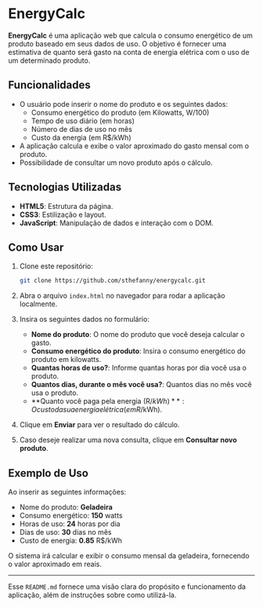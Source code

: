 # EnergyCalc

**EnergyCalc** é uma aplicação web que calcula o consumo energético de um produto baseado em seus dados de uso. O objetivo é fornecer uma estimativa de quanto será gasto na conta de energia elétrica com o uso de um determinado produto.

## Funcionalidades

- O usuário pode inserir o nome do produto e os seguintes dados:
  - Consumo energético do produto (em Kilowatts, W/100)
  - Tempo de uso diário (em horas)
  - Número de dias de uso no mês
  - Custo da energia (em R$/kWh)
- A aplicação calcula e exibe o valor aproximado do gasto mensal com o produto.
- Possibilidade de consultar um novo produto após o cálculo.

## Tecnologias Utilizadas

- **HTML5**: Estrutura da página.
- **CSS3**: Estilização e layout.
- **JavaScript**: Manipulação de dados e interação com o DOM.

## Como Usar

1. Clone este repositório:

   ```bash
   git clone https://github.com/sthefanny/energycalc.git
   ```

2. Abra o arquivo `index.html` no navegador para rodar a aplicação localmente.

3. Insira os seguintes dados no formulário:

   - **Nome do produto**: O nome do produto que você deseja calcular o gasto.
   - **Consumo energético do produto**: Insira o consumo energético do produto em kilowatts.
   - **Quantas horas de uso?**: Informe quantas horas por dia você usa o produto.
   - **Quantos dias, durante o mês você usa?**: Quantos dias no mês você usa o produto.
   - **Quanto você paga pela energia (R$/kWh)**: O custo da sua energia elétrica (em R$/kWh).

4. Clique em **Enviar** para ver o resultado do cálculo.

5. Caso deseje realizar uma nova consulta, clique em **Consultar novo produto**.

## Exemplo de Uso

Ao inserir as seguintes informações:

- Nome do produto: **Geladeira**
- Consumo energético: **150** watts
- Horas de uso: **24** horas por dia
- Dias de uso: **30** dias no mês
- Custo de energia: **0.85** R$/kWh

O sistema irá calcular e exibir o consumo mensal da geladeira, fornecendo o valor aproximado em reais.

---

Esse `README.md` fornece uma visão clara do propósito e funcionamento da aplicação, além de instruções sobre como utilizá-la.
